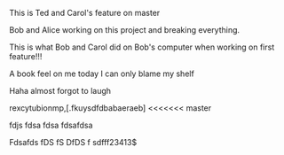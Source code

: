 This is Ted and Carol's feature on master

Bob and Alice working on this project and breaking everything. 

This is what Bob and Carol did on Bob's computer when working on first feature!!!

A book feel on me today I can only blame my shelf

Haha almost forgot to laugh

rexcytubionmp,[.fkuysdfdbabaeraeb]
 <<<<<<< master

fdjs fdsa fdsa
fdsafdsa

Fdsafds
fDS
fS
DfDS
f
sdfff23413$ 
